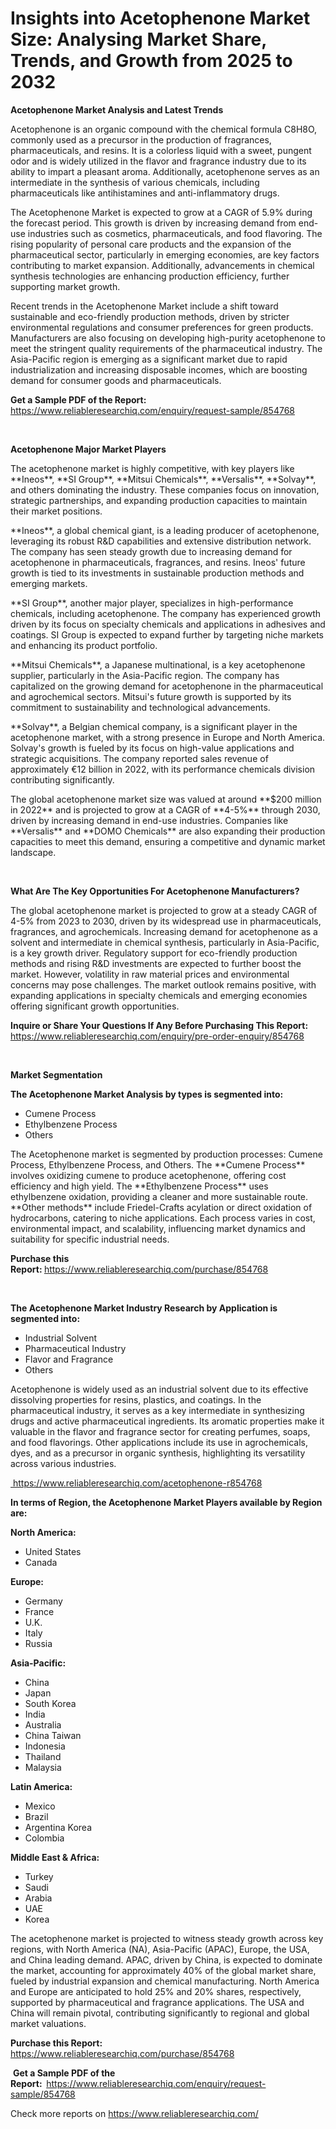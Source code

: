<p><h1>Insights into Acetophenone Market Size: Analysing Market Share, Trends, and Growth from 2025 to 2032</h1></p><p><strong>Acetophenone Market Analysis and Latest Trends</strong></p>
<p><p>Acetophenone is an organic compound with the chemical formula C8H8O, commonly used as a precursor in the production of fragrances, pharmaceuticals, and resins. It is a colorless liquid with a sweet, pungent odor and is widely utilized in the flavor and fragrance industry due to its ability to impart a pleasant aroma. Additionally, acetophenone serves as an intermediate in the synthesis of various chemicals, including pharmaceuticals like antihistamines and anti-inflammatory drugs.</p><p>The Acetophenone Market is expected to grow at a CAGR of 5.9% during the forecast period. This growth is driven by increasing demand from end-use industries such as cosmetics, pharmaceuticals, and food flavoring. The rising popularity of personal care products and the expansion of the pharmaceutical sector, particularly in emerging economies, are key factors contributing to market expansion. Additionally, advancements in chemical synthesis technologies are enhancing production efficiency, further supporting market growth.</p><p>Recent trends in the Acetophenone Market include a shift toward sustainable and eco-friendly production methods, driven by stricter environmental regulations and consumer preferences for green products. Manufacturers are also focusing on developing high-purity acetophenone to meet the stringent quality requirements of the pharmaceutical industry. The Asia-Pacific region is emerging as a significant market due to rapid industrialization and increasing disposable incomes, which are boosting demand for consumer goods and pharmaceuticals.</p></p>
<p><strong>Get a Sample PDF of the Report:&nbsp;</strong> <a href="https://www.reliableresearchiq.com/enquiry/request-sample/854768?utm_campaign=2121&utm_medium=2&utm_source=Github&utm_content=ia&utm_term=26012025&utm_id=acetophenone">https://www.reliableresearchiq.com/enquiry/request-sample/854768</a></p>
<p>&nbsp;</p>
<p><strong>Acetophenone Major Market Players</strong></p>
<p><p>The acetophenone market is highly competitive, with key players like **Ineos**, **SI Group**, **Mitsui Chemicals**, **Versalis**, **Solvay**, and others dominating the industry. These companies focus on innovation, strategic partnerships, and expanding production capacities to maintain their market positions.</p><p>**Ineos**, a global chemical giant, is a leading producer of acetophenone, leveraging its robust R&D capabilities and extensive distribution network. The company has seen steady growth due to increasing demand for acetophenone in pharmaceuticals, fragrances, and resins. Ineos' future growth is tied to its investments in sustainable production methods and emerging markets.</p><p>**SI Group**, another major player, specializes in high-performance chemicals, including acetophenone. The company has experienced growth driven by its focus on specialty chemicals and applications in adhesives and coatings. SI Group is expected to expand further by targeting niche markets and enhancing its product portfolio.</p><p>**Mitsui Chemicals**, a Japanese multinational, is a key acetophenone supplier, particularly in the Asia-Pacific region. The company has capitalized on the growing demand for acetophenone in the pharmaceutical and agrochemical sectors. Mitsui's future growth is supported by its commitment to sustainability and technological advancements.</p><p>**Solvay**, a Belgian chemical company, is a significant player in the acetophenone market, with a strong presence in Europe and North America. Solvay's growth is fueled by its focus on high-value applications and strategic acquisitions. The company reported sales revenue of approximately €12 billion in 2022, with its performance chemicals division contributing significantly.</p><p>The global acetophenone market size was valued at around **$200 million in 2022** and is projected to grow at a CAGR of **4-5%** through 2030, driven by increasing demand in end-use industries. Companies like **Versalis** and **DOMO Chemicals** are also expanding their production capacities to meet this demand, ensuring a competitive and dynamic market landscape.</p></p>
<p>&nbsp;</p>
<p><strong>What Are The Key Opportunities For Acetophenone Manufacturers?</strong></p>
<p><p>The global acetophenone market is projected to grow at a steady CAGR of 4-5% from 2023 to 2030, driven by its widespread use in pharmaceuticals, fragrances, and agrochemicals. Increasing demand for acetophenone as a solvent and intermediate in chemical synthesis, particularly in Asia-Pacific, is a key growth driver. Regulatory support for eco-friendly production methods and rising R&D investments are expected to further boost the market. However, volatility in raw material prices and environmental concerns may pose challenges. The market outlook remains positive, with expanding applications in specialty chemicals and emerging economies offering significant growth opportunities.</p></p>
<p><strong>Inquire or Share Your Questions If Any Before Purchasing This Report:</strong> <a href="https://www.reliableresearchiq.com/enquiry/pre-order-enquiry/854768?utm_campaign=2121&utm_medium=2&utm_source=Github&utm_content=ia&utm_term=26012025&utm_id=acetophenone">https://www.reliableresearchiq.com/enquiry/pre-order-enquiry/854768</a></p>
<p>&nbsp;</p>
<p><strong>Market Segmentation</strong></p>
<p><strong>The Acetophenone Market Analysis by types is segmented into:</strong></p>
<p><ul><li>Cumene Process</li><li>Ethylbenzene Process</li><li>Others</li></ul></p>
<p><p>The Acetophenone market is segmented by production processes: Cumene Process, Ethylbenzene Process, and Others. The **Cumene Process** involves oxidizing cumene to produce acetophenone, offering cost efficiency and high yield. The **Ethylbenzene Process** uses ethylbenzene oxidation, providing a cleaner and more sustainable route. **Other methods** include Friedel-Crafts acylation or direct oxidation of hydrocarbons, catering to niche applications. Each process varies in cost, environmental impact, and scalability, influencing market dynamics and suitability for specific industrial needs.</p></p>
<p><strong>Purchase this Report:&nbsp;</strong><a href="https://www.reliableresearchiq.com/purchase/854768?utm_campaign=2121&utm_medium=2&utm_source=Github&utm_content=ia&utm_term=26012025&utm_id=acetophenone">https://www.reliableresearchiq.com/purchase/854768</a></p>
<p>&nbsp;</p>
<p><strong>The Acetophenone Market Industry Research by Application is segmented into:</strong></p>
<p><ul><li>Industrial Solvent</li><li>Pharmaceutical Industry</li><li>Flavor and Fragrance</li><li>Others</li></ul></p>
<p><p>Acetophenone is widely used as an industrial solvent due to its effective dissolving properties for resins, plastics, and coatings. In the pharmaceutical industry, it serves as a key intermediate in synthesizing drugs and active pharmaceutical ingredients. Its aromatic properties make it valuable in the flavor and fragrance sector for creating perfumes, soaps, and food flavorings. Other applications include its use in agrochemicals, dyes, and as a precursor in organic synthesis, highlighting its versatility across various industries.</p></p>
<p><a href="https://www.reliableresearchiq.com/acetophenone-r854768?utm_campaign=2121&utm_medium=2&utm_source=Github&utm_content=ia&utm_term=26012025&utm_id=acetophenone">&nbsp;https://www.reliableresearchiq.com/acetophenone-r854768</a></p>
<p><strong>In terms of Region, the Acetophenone Market Players available by Region are:</strong></p>
<p>
    <p> <strong> North America: </strong>
        <ul>
            <li>United States</li>
            <li>Canada</li>
        </ul>
        </p> 
    <p> <strong> Europe: </strong>
        <ul>
            <li>Germany</li>
            <li>France</li>
            <li>U.K.</li>
            <li>Italy</li>
            <li>Russia</li>
        </ul>
        </p> 
    <p> <strong> Asia-Pacific: </strong>
        <ul>
            <li>China</li>
            <li>Japan</li>
            <li>South Korea</li>
            <li>India</li>
            <li>Australia</li>
            <li>China Taiwan</li>
            <li>Indonesia</li>
            <li>Thailand</li>
            <li>Malaysia</li>
        </ul>
        </p> 
    <p> <strong> Latin America: </strong>
        <ul>
            <li>Mexico</li>
            <li>Brazil</li>
            <li>Argentina Korea</li>
            <li>Colombia</li>
        </ul>
        </p> 
    <p> <strong> Middle East & Africa: </strong>
        <ul>
            <li>Turkey</li>
            <li>Saudi</li>
            <li>Arabia</li>
            <li>UAE</li>
            <li>Korea</li>
        </ul>
    </p>
    </p>
<p><p>The acetophenone market is projected to witness steady growth across key regions, with North America (NA), Asia-Pacific (APAC), Europe, the USA, and China leading demand. APAC, driven by China, is expected to dominate the market, accounting for approximately 40% of the global market share, fueled by industrial expansion and chemical manufacturing. North America and Europe are anticipated to hold 25% and 20% shares, respectively, supported by pharmaceutical and fragrance applications. The USA and China will remain pivotal, contributing significantly to regional and global market valuations.</p></p>
<p><strong>Purchase this Report: </strong><a href="https://www.reliableresearchiq.com/purchase/854768?utm_campaign=2121&utm_medium=2&utm_source=Github&utm_content=ia&utm_term=26012025&utm_id=acetophenone">https://www.reliableresearchiq.com/purchase/854768</a></p>
<p>&nbsp;<strong>Get a Sample PDF of the Report:&nbsp;&nbsp;</strong><a href="https://www.reliableresearchiq.com/enquiry/request-sample/854768?utm_campaign=2121&utm_medium=2&utm_source=Github&utm_content=ia&utm_term=26012025&utm_id=acetophenone">https://www.reliableresearchiq.com/enquiry/request-sample/854768</a></p>
<p><strong></strong></p>
<p>Check more reports on <a href="https://www.reliableresearchiq.com/?utm_campaign=2121&utm_medium=2&utm_source=Github&utm_content=ia&utm_term=26012025&utm_id=acetophenone">https://www.reliableresearchiq.com/</a></p>